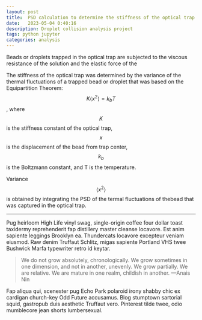 ```yaml
---
layout: post
title:  PSD calculation to determine the stiffness of the optical trap on droplets
date:   2023-05-04 0:40:16
description: Droplet collision analysis project
tags: python jupyter
categories: analysis
---
```

Beads or droplets trapped in the optical trap are subjected to the viscous resistance of the solution and the elastic force of the 





The stiffness of the optical trap was determined by the variance of the thermal fluctuations of a trapped bead or droplet that was based on the Equipartition Theorem: $$ K\langle x^2\rangle=k_bT $$, where $$ K $$ is the stiffness constant of the optical trap, $$ x $$ is the displacement of the bead from trap center, $$ k_b $$ is the Boltzmann constant, and T is the temperature.

Variance $$ \langle x^2\rangle $$ is obtained by integrating the PSD of the termal fluctuations of thebead that was captured in the optical trap.

<hr>

Pug heirloom High Life vinyl swag, single-origin coffee four dollar toast taxidermy reprehenderit fap distillery master cleanse locavore. Est anim sapiente leggings Brooklyn ea. Thundercats locavore excepteur veniam eiusmod. Raw denim Truffaut Schlitz, migas sapiente Portland VHS twee Bushwick Marfa typewriter retro id keytar.

<blockquote>
    We do not grow absolutely, chronologically. We grow sometimes in one dimension, and not in another, unevenly. We grow partially. We are relative. We are mature in one realm, childish in another.
    —Anais Nin
</blockquote>

Fap aliqua qui, scenester pug Echo Park polaroid irony shabby chic ex cardigan church-key Odd Future accusamus. Blog stumptown sartorial squid, gastropub duis aesthetic Truffaut vero. Pinterest tilde twee, odio mumblecore jean shorts lumbersexual.
